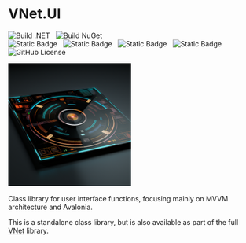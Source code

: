 # VNet.UI

![Build .NET](https://github.com/PrimeEagle/VNet.UI/actions/workflows/build-dotnet.yml/badge.svg)&nbsp;&nbsp;&nbsp;![Build NuGet](https://github.com/PrimeEagle/VNet.UI/actions/workflows/create-nuget.yml/badge.svg)<br>
![Static Badge](https://img.shields.io/badge/Latest_Build-v1.0.1.15-lightblue)&nbsp;&nbsp;&nbsp;![Static Badge](https://img.shields.io/badge/Latest_Release-v1.0.1-blue)&nbsp;&nbsp;&nbsp;![Static Badge](https://img.shields.io/badge/NuGet_Package-v1.0.1-blue)&nbsp;&nbsp;&nbsp;![Static Badge](https://img.shields.io/badge/.NET-8.0.100-darkblue)<br>
![GitHub License](https://img.shields.io/github/license/PrimeEagle/VNet.UI)

<img src="https://github.com/PrimeEagle/VNet.UI/blob/main/.img/logo.png?raw=true" width="250" />

Class library for user interface functions, focusing mainly on MVVM architecture and Avalonia.

This is a standalone class library, but is also available as part of the full [VNet](https://github.com/PrimeEagle/VNet) library.
